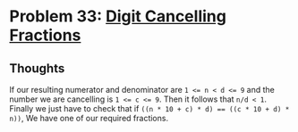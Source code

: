 # Problem 33: [Digit Cancelling Fractions](https://projecteuler.net/problem=33)

## Thoughts
If our resulting numerator and denominator are `1 <= n < d <= 9` and the number we are cancelling is `1 <= c <= 9`. Then it follows that `n/d < 1`. Finally we just have to check that if `((n * 10 + c) * d) == ((c * 10 + d) * n))`, We have one of our required fractions.
